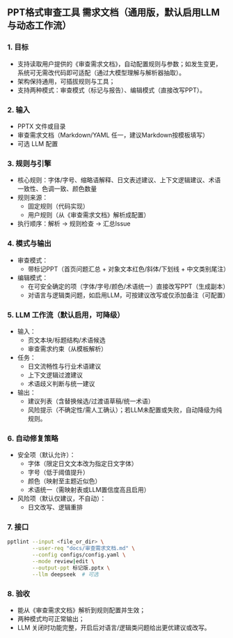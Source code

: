 ## PPT格式审查工具 需求文档（通用版，默认启用LLM与动态工作流）

### 1. 目标
- 支持读取用户提供的《审查需求文档》，自动配置规则与参数；如发生变更，系统可无需改代码即可适配（通过大模型理解与解析器抽取）。
- 架构保持通用，可插拔规则与工具；
- 支持两种模式：审查模式（标记与报告）、编辑模式（直接改写PPT）。

### 2. 输入
- PPTX 文件或目录
- 审查需求文档（Markdown/YAML 任一，建议Markdown按模板填写）
- 可选 LLM 配置

### 3. 规则与引擎
- 核心规则：字体/字号、缩略语解释、日文表述建议、上下文逻辑建议、术语一致性、色调一致、颜色数量
- 规则来源：
  - 固定规则（代码实现）
  - 用户规则（从《审查需求文档》解析成配置）
- 执行顺序：解析 -> 规则检查 -> 汇总Issue

### 4. 模式与输出
- 审查模式：
  - 带标记PPT（首页问题汇总 + 对象文本红色/斜体/下划线 + 中文类别尾注）
- 编辑模式：
  - 在可安全确定的项（字体/字号/颜色/术语统一）直接改写PPT（生成副本）
  - 对语言与逻辑类问题，如启用LLM，可按建议改写或仅添加备注（可配置）

### 5. LLM 工作流（默认启用，可降级）
- 输入：
  - 页文本块/标题结构/术语候选
  - 审查需求约束（从模板解析）
- 任务：
  - 日文流畅性与行业术语建议
  - 上下文逻辑过渡建议
  - 术语歧义判断与统一建议
- 输出：
  - 建议列表（含替换候选/过渡语草稿/统一术语）
  - 风险提示（不确定性/需人工确认）；若LLM未配置或失败，自动降级为纯规则。

### 6. 自动修复策略
- 安全项（默认允许）：
  - 字体（限定日文文本改为指定日文字体）
  - 字号（低于阈值提升）
  - 颜色（映射至主题近似色）
  - 术语统一（需映射表或LLM置信度高且启用）
- 风险项（默认仅建议，不自动）：
  - 日文改写、逻辑重排

### 7. 接口
```bash
pptlint --input <file_or_dir> \
        --user-req "docs/审查需求文档.md" \
        --config configs/config.yaml \
        --mode review|edit \
        --output-ppt 标记版.pptx \
        --llm deepseek  # 可选
```

### 8. 验收
- 能从《审查需求文档》解析到规则配置并生效；
- 两种模式均可正常输出；
- LLM 关闭时功能完整，开启后对语言/逻辑类问题给出更优建议或改写。

